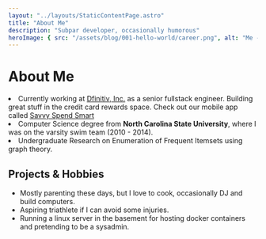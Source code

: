 ```yaml
---
layout: "../layouts/StaticContentPage.astro"
title: "About Me"
description: "Subpar developer, occasionally humorous"
heroImage: { src: "/assets/blog/001-hello-world/career.png", alt: "Me - subpar dev, occasionally humorous", width: 1200 }
---
```


# About Me

<ui>
<li> Currently working at <a href="https://dfinitiv.io/">Dfinitiv, Inc.</a> as a senior fullstack engineer. Building great stuff in the credit card rewards space. Check out our mobile app called <a href="https://apps.apple.com/us/app/savvy-spend-smart/id6457414408">Savvy Spend Smart</a></li>

<li> Computer Science degree from <strong>North Carolina State University</strong>, where I was on the varsity swim team (2010 - 2014).</li>
<li> Undergraduate Research on Enumeration of Frequent Itemsets using graph theory.</li>
</ul>

## Projects & Hobbies

<ul>
<li>Mostly parenting these days, but I love to cook, occasionally DJ and build computers.</li>
<li>Aspiring triathlete if I can avoid some injuries. </li>
<li>Running a linux server in the basement for hosting docker containers and pretending to be a sysadmin.</li>
</ul>
